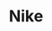---
title: "Nike"
url: /bengaluru/nike-phoenix-marketcity-shop-no-f-60-phoenix-market-city-mall-dyavasandra-ph-2-krishnarajapuram-hobli/
shop: Kleidung
---
